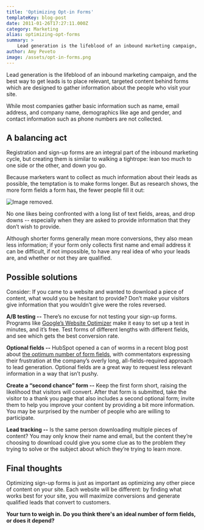 ```yaml
---
title: 'Optimizing Opt-in Forms'
templateKey: blog-post
date: 2011-01-26T17:27:11.000Z
category: Marketing
alias: optimizing-opt-forms
summary: > 
  	Lead generation is the lifeblood of an inbound marketing campaign, and the best way to get leads is to place relevant, targeted content behind forms which are designed to gather information about the people who visit your site.  	While most companies gather basic information such as name, email address, and company name, demographics like age and gender, and contact information such as phone numbers are not collected.  	A balancing act  	Registration and sign-up forms are an integral part of the inbound marketing cycle, but creating them is similar to walking a tightrope: lean too much to one side or the other, and down you go.  	Because marketers want to collect as much information about their leads as possible, the temptation is to make forms longer. But as research shows, the more form fields a form has, the fewer people fill it out:  	
author: Amy Peveto
image: /assets/opt-in-forms.png
---
```


Lead generation is the lifeblood of an inbound marketing campaign, and the best way to get leads is to place relevant, targeted content behind forms which are designed to gather information about the people who visit your site.

While most companies gather basic information such as name, email address, and company name, demographics like age and gender, and contact information such as phone numbers are not collected.

A balancing act
---------------

Registration and sign-up forms are an integral part of the inbound marketing cycle, but creating them is similar to walking a tightrope: lean too much to one side or the other, and down you go.

Because marketers want to collect as much information about their leads as possible, the temptation is to make forms longer. But as research shows, the more form fields a form has, the fewer people fill it out:

![Image removed.](/core/misc/icons/e32700/error.svg "This image has been removed. For security reasons, only images from the local domain are allowed.")

No one likes being confronted with a long list of text fields, areas, and drop downs -- especially when they are asked to provide information that they don’t wish to provide.

Although shorter forms generally mean more conversions, they also mean less information; if your form only collects first name and email address it can be difficult, if not impossible, to have any real idea of who your leads are, and whether or not they are qualified.

Possible solutions
------------------

Consider: If you came to a website and wanted to download a piece of content, what would you be hesitant to provide? Don’t make your visitors give information that you wouldn’t give were the roles reversed.

**A/B testing --** There’s no excuse for not testing your sign-up forms. Programs like [Google’s Website Optimizer](https://www.google.com/accounts/ServiceLogin?service=websiteoptimizer&continue=http://www.google.com/analytics/siteopt/%3Fhl%3Den&hl=en) make it easy to set up a test in minutes, and it’s free. Test forms of different lengths with different fields, and see which gets the best conversion rate.

**Optional fields --** HubSpot opened a can of worms in a recent blog post about [the optimum number of form fields](http://blog.hubspot.com/blog/tabid/6307/bid/7628/New-Chart-Does-Anybody-Know-More-Than-My-Name.aspx), with commentators expressing their frustration at the company’s overly long, all-fields-required approach to lead generation. Optional fields are a great way to request less relevant information in a way that isn’t pushy.

**Create a “second chance” form --** Keep the first form short, raising the likelihood that visitors will convert. After that form is submitted, take the visitor to a thank you page that also includes a second optional form; invite them to help you improve your content by providing a bit more information. You may be surprised by the number of people who are willing to participate.

**Lead tracking --** Is the same person downloading multiple pieces of content? You may only know their name and email, but the content they’re choosing to download could give you some clue as to the problem they trying to solve or the subject about which they’re trying to learn more.

Final thoughts
--------------

Optimizing sign-up forms is just as important as optimizing any other piece of content on your site. Each website will be different: by finding what works best for your site, you will maximize conversions and generate qualified leads that convert to customers.

**Your turn to weigh in. Do you think there's an ideal number of form fields, or does it depend?**